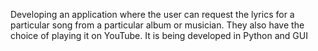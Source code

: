 Developing an application where the user can request the lyrics for a particular song from a particular album or musician. They also have the choice of playing it on YouTube. It is being developed in Python and GUI
